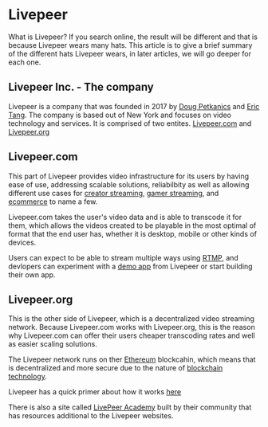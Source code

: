 # Livepeer

What is Livepeer? If you search online, the result will be different and that is because Livepeer wears many hats. This article is to give a brief summary of the different hats Livepeer wears, in later articles, we will go deeper for each one.

## Livepeer Inc. - The company

Livepeer is a company that was founded in 2017 by [Doug Petkanics](https://www.linkedin.com/in/dougpetkanics/) and [Eric Tang](https://www.linkedin.com/in/ericxtang/). The company is based out of New York and focuses on video technology and services. It is comprised of two entites. [Livepeer.com](https://livepeer.com/) and [Livepeer.org](https://livepeer.org/)

## Livepeer.com

This part of Livepeer provides video infrastructure for its users by having ease of use, addressing scalable solutions, reliabilbity as well as allowing different use cases for [creator streaming](https://livepeer.com/use-cases/creator-platforms), [gamer streaming](https://livepeer.com/use-cases/game-streaming-platforms), and  [ecommerce](https://livepeer.com/use-cases/ecommerce) to name a few.

Livepeer.com takes the user's video data and is able to transcode it for them, which allows the videos created to be playable in the most optimal of format that the end user has, whether it is desktop, mobile or other kinds of devices.

Users can expect to be able to stream multiple ways using [RTMP](https://en.wikipedia.org/wiki/Real-Time_Messaging_Protocol), and devlopers can experiment with a [demo app](https://livepeer.com/docs/guides/application-development/example-app) from Livepeer or start building their own app.

## Livepeer.org

This is the other side of Livepeer, which is a decentralized video streaming network. Because Livepeer.com works with Livepeer.org, this is the reason why Livepeer.com can offer their users cheaper transcoding rates and well as easier scaling solutions.

The Livepeer network runs on ther [Ethereum](https://en.wikipedia.org/wiki/Ethereum) blockcahin, which means that is decentralized and more secure due to the nature of [blockchain technology](https://en.wikipedia.org/wiki/Blockchain).

Livepeer has a quick primer about how it works [here](https://livepeer.org/primer)

There is also a site called [LivePeer Academy](https://livepeer.academy/) built by their community that has resources additional to the Livepeer websites.
